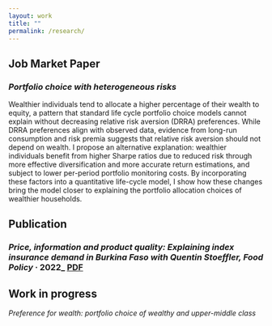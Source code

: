 ```yaml
---
layout: work
title: ""
permalink: /research/
---
```


## Job Market Paper

### *Portfolio choice with heterogeneous risks*  

Wealthier individuals tend to allocate a higher percentage of their wealth to equity, a pattern that standard life cycle portfolio choice models cannot explain without decreasing relative risk aversion (DRRA) preferences. While DRRA preferences align with observed data, evidence from long-run consumption and risk premia suggests that relative risk aversion should not depend on wealth. I propose an alternative explanation: wealthier individuals benefit from higher Sharpe ratios due to reduced risk through more effective diversification and more accurate return estimations, and subject to lower per-period portfolio monitoring costs. By incorporating these factors into a quantitative life-cycle model, I show how these changes bring the model closer to explaining the portfolio allocation choices of wealthier households.


## Publication

### *Price, information and product quality: Explaining index insurance demand in Burkina Faso with Quentin Stoeffler, Food Policy* · 2022_ [PDF](https://www.sciencedirect.com/science/article/pii/S0306919221001925)


## Work in progress

*Preference for wealth: portfolio choice of wealthy and upper-middle class*


